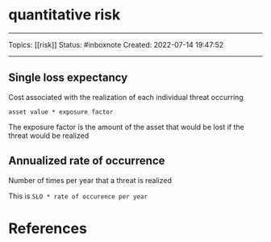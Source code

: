 # quantitative risk
---
Topics: [[risk]]
Status: #inboxnote
Created: 2022-07-14 19:47:52

---

## Single loss expectancy

Cost associated with the realization of each individual threat occurring

`asset value * exposure factor`

The exposure factor is the amount of the asset that would be lost if the threat would be realized

## Annualized rate of occurrence

Number of times per year that a threat is realized

This is `SLO * rate of occurence per year`

# References
